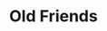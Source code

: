 ---
ee_id: '26'
site: '1'
type: '2'
url: 2005-011-old-friends
title: Old Friends
year: '2005'
display_year: '2005'
medium: Modded DVD
dims:
pitch: "​Simon and Garfunkel DVD where chapter markers have been moved to places where
  one can see tension between the two."
ps: "<p>​This isn't exactly a video, but actually a modified DVD. The only difference
  between this DVD, and the one you can (or could) buy in stores, is that the chapter
  markers have been moved on this one to places where you can see Simon and Garfunkel
  bicker. So, unless you are forwarding between chapters (which normally would be
  placed at the beginning of songs), it looks pretty much like the store bought DVD.
  The only way I successfully figured out how to show this was in comedy clubs where
  I would play the DVD as it was projected and narrate as I forwarded it to my new
  chapter markers. It took me all summer to figure out how to re-program a DVD, and
  to this day this project is one of the stupider things I ever spent an insane amount
  of time and energy doing. Especially since it was virtually impossible to show in
  any traditional sense (hence comedy clubs).&nbsp; "
live_url:
related:
youtube:
related_code:
imgs: Old_Friends_2005_011_still_database_IH.jpg
subheading:
download:
add_credit:
add_credits:
commission:
layout: things-i-made
---